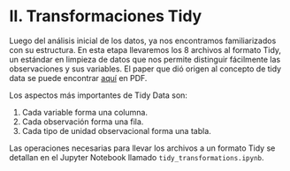 # II. Transformaciones Tidy

Luego del análisis inicial de los datos, ya nos encontramos familiarizados con su estructura. En esta etapa llevaremos los 8 archivos al formato Tidy, un estándar en limpieza de datos que nos permite distinguir fácilmente las observaciones y sus variables. El paper que dió origen al concepto de tidy data se puede encontrar [aquí](https://vita.had.co.nz/papers/tidy-data.pdf) en PDF.

Los aspectos más importantes de Tidy Data son:

1. Cada variable forma una columna.
2. Cada observación forma una fila.
3. Cada tipo de unidad observacional forma una tabla.

Las operaciones necesarias para llevar los archivos a un formato Tidy se detallan en el Jupyter Notebook llamado `tidy_transformations.ipynb`.